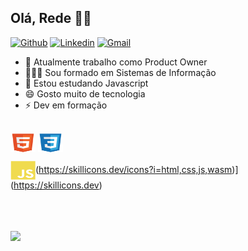 

<h2> Olá, Rede 👋🏻 </h2>

[![Github](https://img.shields.io/badge/-Github-000?style=flat&logo=Github&logoColor=white)](https://github.com/otosales)
[![Linkedin](https://img.shields.io/badge/-LinkedIn-blue?style=flat&logo=Linkedin&logoColor=white)](https://www.linkedin.com/in/otosales/)
[![Gmail](https://img.shields.io/badge/-Gmail-c14438?style=flat&logo=Outlook&logoColor=white)](mailto:ottosalesjunior@gmail.com)
<br /> 

- 🔭 Atualmente trabalho como Product Owner
- 👨🏻‍🎓 Sou formado em Sistemas de Informação 
- 🌱 Estou estudando Javascript
- 😄 Gosto muito de tecnologia
- ⚡ Dev em formação

<div style="display: inline_block"><br>
  <img align="center" alt="Rafa-HTML" height="30" width="40" src="https://raw.githubusercontent.com/devicons/devicon/master/icons/html5/html5-original.svg">
  
  <img align="center" alt="Rafa-CSS" height="30" width="40" src="https://raw.githubusercontent.com/devicons/devicon/master/icons/css3/css3-original.svg">
  
  <img align="center" alt="Rafa-Js" height="30" width="40" src="https://raw.githubusercontent.com/devicons/devicon/master/icons/javascript/javascript-plain.svg">(https://skillicons.dev/icons?i=html,css,js,wasm)](https://skillicons.dev)
  </div>
<br><br><br>
<div>
<a href="https://github.com/otosales">
<img loading="lazy" height="180em" src="https://github-readme-stats.vercel.app/api/top-langs/?username=otosales&layout=compact&langs_count=7&theme=dracula"/>
</div>

